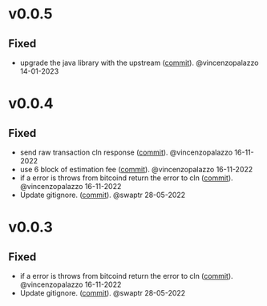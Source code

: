 # v0.0.5

## Fixed
- upgrade the java library with the upstream ([commit](https://github.com/clightning4j/btcli4j/commit/d04d0a03a54d24fcaedbd1021eba2ce566dffe36)). @vincenzopalazzo 14-01-2023


# v0.0.4

## Fixed
- send raw transaction cln response ([commit](https://github.com/clightning4j/btcli4j/commit/7e39245cf4c1b0c623a361550dffb2d3a76e0e69)). @vincenzopalazzo 16-11-2022
- use 6 block of estimation fee ([commit](https://github.com/clightning4j/btcli4j/commit/d2bca9236b17db03003c1d6fbc50798d47db5825)). @vincenzopalazzo 16-11-2022
- if a error is throws from bitcoind return the error to cln ([commit](https://github.com/clightning4j/btcli4j/commit/7ab269a2407e0d721d0fce2d66db29d9cb122454)). @vincenzopalazzo 16-11-2022
- Update gitignore. ([commit](https://github.com/clightning4j/btcli4j/commit/d281e041159ce500dbec237c3b5d26c5d72526d9)). @swaptr 28-05-2022


# v0.0.3

## Fixed
- if a error is throws from bitcoind return the error to cln ([commit](https://github.com/clightning4j/btcli4j/commit/7ab269a2407e0d721d0fce2d66db29d9cb122454)). @vincenzopalazzo 16-11-2022
- Update gitignore. ([commit](https://github.com/clightning4j/btcli4j/commit/d281e041159ce500dbec237c3b5d26c5d72526d9)). @swaptr 28-05-2022
